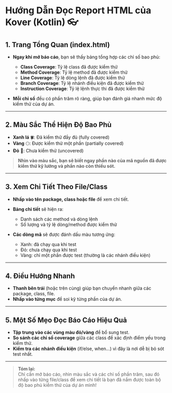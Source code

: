 # Hướng Dẫn Đọc Report HTML của Kover (Kotlin) 👓

## 1. Trang Tổng Quan (index.html)

- **Ngay khi mở báo cáo**, bạn sẽ thấy bảng tổng hợp các chỉ số bao phủ:
  - **Class Coverage**: Tỷ lệ class đã được kiểm thử
  - **Method Coverage**: Tỷ lệ method đã được kiểm thử
  - **Line Coverage**: Tỷ lệ dòng lệnh đã được kiểm thử
  - **Branch Coverage**: Tỷ lệ nhánh điều kiện đã được kiểm thử
  - **Instruction Coverage**: Tỷ lệ lệnh thực thi đã được kiểm thử

- **Mỗi chỉ số** đều có phần trăm rõ ràng, giúp bạn đánh giá nhanh mức độ kiểm thử của dự án.

---

## 2. Màu Sắc Thể Hiện Độ Bao Phủ

- **Xanh lá** 🍀: Đã kiểm thử đầy đủ (fully covered)
- **Vàng** 🌕: Được kiểm thử một phần (partially covered)
- **Đỏ** 🔴: Chưa kiểm thử (uncovered)

> **Nhìn vào màu sắc, bạn sẽ biết ngay phần nào của mã nguồn đã được kiểm thử kỹ lưỡng và phần nào còn thiếu sót.**

---

## 3. Xem Chi Tiết Theo File/Class

- **Nhấp vào tên package, class hoặc file** để xem chi tiết.
- **Bảng chi tiết** sẽ hiện ra:
  - Danh sách các method và dòng lệnh
  - Số lượng và tỷ lệ dòng/method được kiểm thử

- **Các dòng mã** sẽ được đánh dấu màu tương ứng:
  - Xanh: đã chạy qua khi test
  - Đỏ: chưa chạy qua khi test
  - Vàng: chỉ một phần được test (thường là các nhánh điều kiện)

---

## 4. Điều Hướng Nhanh

- **Thanh bên trái** (hoặc trên cùng) giúp bạn chuyển nhanh giữa các package, class, file.
- **Nhấp vào từng mục** để soi kỹ từng phần của dự án.

---

## 5. Một Số Mẹo Đọc Báo Cáo Hiệu Quả

- **Tập trung vào các vùng màu đỏ/vàng** để bổ sung test.
- **So sánh các chỉ số coverage** giữa các class để xác định điểm yếu trong kiểm thử.
- **Kiểm tra các nhánh điều kiện** (if/else, when...) vì đây là nơi dễ bị bỏ sót test nhất.

---

> **Tóm lại:**  
> Chỉ cần mở báo cáo, nhìn màu sắc và các chỉ số phần trăm, sau đó nhấp vào từng file/class để xem chi tiết là bạn đã nắm được toàn bộ độ bao phủ kiểm thử của dự án mình!

